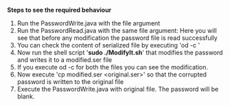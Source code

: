 **Steps to see the required behaviour**
1. Run the PasswordWrite.java with the file argument
2. Run the PasswordRead.java with the same file argument: Here you will see that before any modification the password file is read successfully
3. You can check the content of serialized file by executing 'od -c <filename>'
4. Now run the shell script '**sudo ./ModifyIt.sh**' that modifies the password and writes it to a modified.ser file
5. If you execute od -c for both the files you can see the modification.
6. Now execute 'cp modified.ser <original.ser>' so that the corrupted password is written to the original file
6. Execute the PasswordWrite.java with original file. The password will be blank.